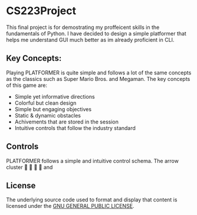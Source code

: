 # CS223Project

This final project is for demostrating my proffeicent skills in the fundamentals of Python. I have decided to design a simple platformer that helps me understand GUI much better as im already proficient in CLI.

## Key Concepts:
Playing PLATFORMER is quite simple and follows a lot of the same concepts as the classics such as Super Mario Bros. and Megaman. The key concepts of this game are:
- Simple yet informative directions
- Colorful but clean design
- Simple but engaging objectives
- Static & dynamic obstacles
- Achivements that are stored in the session
- Intuitive controls that follow the industry standard

## Controls
PLATFORMER follows a simple and intuitive control schema. The arrow cluster &#2190; &#2191; &#2192; &#2193; and 

## License

The underlying source code used to format and display that content is licensed under the [GNU GENERAL PUBLIC LICENSE](https://github.com/windlej/CS223Project/commit/43c06a426282e5a8a71aa25b0051ddfa8406bc63).

